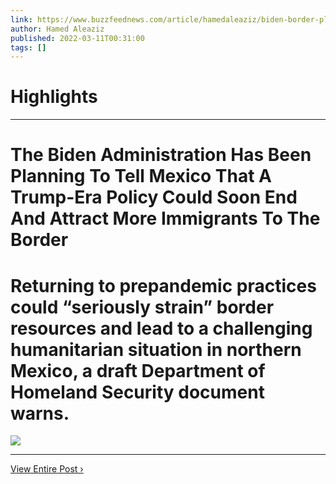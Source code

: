 ```yaml
---
link: https://www.buzzfeednews.com/article/hamedaleaziz/biden-border-plans-title-42
author: Hamed Aleaziz
published: 2022-03-11T00:31:00
tags: []
---
```

# Highlights


---
# The Biden Administration Has Been Planning To Tell Mexico That A Trump-Era Policy Could Soon End And Attract More Immigrants To The Border
# Returning to prepandemic practices could “seriously strain” border resources and lead to a challenging humanitarian situation in northern Mexico, a draft Department of Homeland Security document warns.

![](https://img.buzzfeed.com/buzzfeed-static/static/2022-03/10/22/campaign_images/935d3f7a6aed/the-biden-administration-has-been-planning-to-tel-2-406-1646951507-8_dblbig.jpg)

---

[View Entire Post ›](https://www.buzzfeednews.com/article/hamedaleaziz/biden-border-plans-title-42)